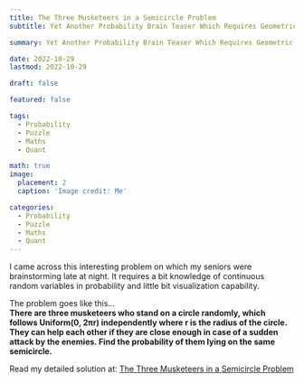 ```yaml
---
title: The Three Musketeers in a Semicircle Problem
subtitle: Yet Another Probability Brain Teaser Which Requires Geometric Understanding. Give It a Shot and Match With Mine.

summary: Yet Another Probability Brain Teaser Which Requires Geometric Understanding. Give It a Shot and Match With Mine.

date: 2022-10-29
lastmod: 2022-10-29

draft: false

featured: false

tags:
  - Probability
  - Puzzle
  - Maths
  - Quant

math: true
image:
  placement: 2
  caption: 'Image credit: Me'

categories:
  - Probability
  - Puzzle
  - Maths
  - Quant
---
```


I came across this interesting problem on which my seniors were brainstorming late at night. It requires a bit knowledge of continuous random variables in probability and little bit visualization capability.

The problem goes like this… <br>
**There are three musketeers who stand on a circle randomly, which follows Uniform(0, 2πr) independently where r is the radius of the circle. They can help each other if they are close enough in case of a sudden attack by the enemies. Find the probability of them lying on the same semicircle.**

Read my detailed solution at: [The Three Musketeers in a Semicircle Problem](https://medium.com/@rishidarkdevil/the-three-musketeers-in-a-semicircle-538677acc067)